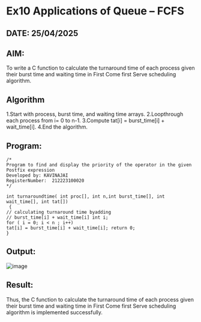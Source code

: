 # Ex10 Applications of Queue – FCFS
## DATE: 25/04/2025
## AIM:
To write a C function to calculate the turnaround time of each process given their burst time and waiting time in First Come first Serve scheduling algorithm.
## Algorithm
1.Start with process, burst time, and waiting time arrays.
2.Loopthrough each process from i= 0 to n-1.
3.Compute tat[i] = burst_time[i] + wait_time[i].
4.End the algorithm.


## Program:
```
/*
Program to find and display the priority of the operator in the given Postfix expression
Developed by: KAVINAJAI
RegisterNumber:  212223100020
*/

int turnaroundtime( int proc[], int n,int burst_time[], int wait_time[], int tat[])
 {
// calculating turnaround time byadding
// burst_time[i] + wait_time[i] int i;
for ( i = 0; i < n ; i++)
tat[i] = burst_time[i] + wait_time[i]; return 0;
}
```

## Output:

![image](https://github.com/user-attachments/assets/eca04d1e-476d-4d1e-91d6-d3cc1adfb070)


## Result:
Thus, the C function to calculate the turnaround time of each process given their burst time and waiting time in First Come first Serve scheduling algorithm is implemented successfully.
